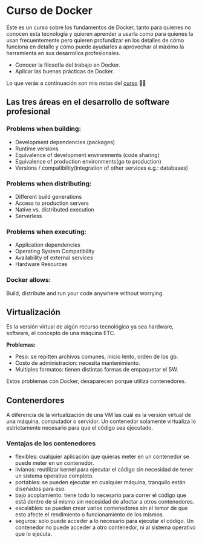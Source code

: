 # Curso de Docker

Éste es un curso sobre los fundamentos de Docker, tanto para quienes no conocen esta tecnología y quieren aprender a usarla como para quienes la usan frecuentemente pero quieren profundizar en los detalles de cómo funciona en detalle y cómo puede ayudarles a aprovechar al máximo la herramienta en sus desarrollos profesionales.

- Conocer la filosofía del trabajo en Docker.
- Aplicar las buenas prácticas de Docker.

Lo que verás a continuación son mis notas del [curso](https://platzi.com/cursos/docker/) 🚀🚀

## Las tres áreas en el desarrollo de software profesional

### Problems when building:
- Development dependencies (packages)
- Runtime versions
- Equivalence of development environments (code sharing)
- Equivalence of production environments(go to production)
- Versions / compatibility(integration of other services e.g.: databases)

### Problems when distributing:
- Different build generations
- Access to production servers
- Native vs. distributed execution
- Serverless

### Problems when executing:
- Application dependencies
- Operating System Compatibility
- Availability of external services
- Hardware Resources

### Docker allows:
Build, distribute and run your code anywhere without worrying.

## Virtualización

Es la versión virtual de algún recurso tecnológico ya sea hardware, software, el concepto de una máquina ETC.

**Problemas:**
- Peso: se repitten archivos comunes, inicio lento, orden de los gb.
- Costo de administracion: necesita mantenimiento.
- Multiples formatos: tienen distintas formas de empaquetar el SW.

Estos problemas con Docker, desaparecen porque utiliza contenedores.

## Contenerdores

A diferencia de la virtualización de una VM las cuál es la versión virtual de una máquina, computador o servidor. Un contenedor solamente virtualiza lo estrictamente necesario para que el código sea ejecutado.

### Ventajas de los contenedores

- flexibles: cualquier aplicación que quieras meter en un contenedor se puede meter en un contenedor.
- livianos: reutilizar kernel para ejecutar el código sin necesidad de tener un sistema operativo completo.
- portables: se pueden ejecutar en cualquier máquina, tranquilo están diseñados para eso.
- bajo acoplamiento: tiene todo lo necesario para correr el código que está dentro de sí mismo sin necesidad de afectar a otros contenedores.
- escalables: se pueden crear varios contenedores sin el temor de que esto afecte el rendimiento o funcionamiento de los mismos.
- seguros: solo puede acceder a lo necesario para ejecutar el código. Un contenedor no puede acceder a otro contenedor, ni al sistema operativo que lo ejecuta.

